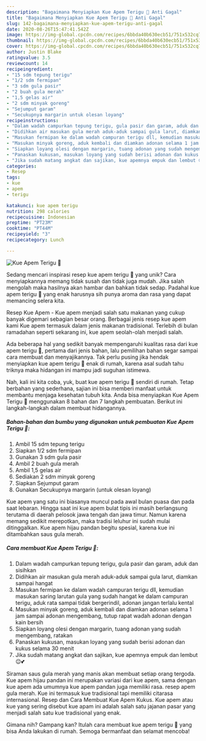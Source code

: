 ```yaml
---
description: "Bagaimana Menyiapkan Kue Apem Terigu 🍁 Anti Gagal"
title: "Bagaimana Menyiapkan Kue Apem Terigu 🍁 Anti Gagal"
slug: 142-bagaimana-menyiapkan-kue-apem-terigu-anti-gagal
date: 2020-08-26T15:47:41.542Z
image: https://img-global.cpcdn.com/recipes/6bbda40b630ecb51/751x532cq70/kue-apem-terigu-🍁-foto-resep-utama.jpg
thumbnail: https://img-global.cpcdn.com/recipes/6bbda40b630ecb51/751x532cq70/kue-apem-terigu-🍁-foto-resep-utama.jpg
cover: https://img-global.cpcdn.com/recipes/6bbda40b630ecb51/751x532cq70/kue-apem-terigu-🍁-foto-resep-utama.jpg
author: Justin Blake
ratingvalue: 3.5
reviewcount: 14
recipeingredient:
- "15 sdm tepung terigu"
- "1/2 sdm fermipan"
- "3 sdm gula pasir"
- "2 buah gula merah"
- "1,5 gelas air"
- "2 sdm minyak goreng"
- "Sejumput garam"
- "Secukupnya margarin untuk olesan loyang"
recipeinstructions:
- "Dalam wadah campurkan tepung terigu, gula pasir dan garam, aduk dan sisihkan"
- "Didihkan air masukan gula merah aduk-aduk sampai gula larut, diamkan sampai hangat"
- "Masukan fermipan ke dalam wadah campuran terigu dll, kemudian masukan saring larutan gula yang sudah hangat ke dalam campuran terigu, aduk rata sampai tidak bergerindil, adonan jangan terlalu kental"
- "Masukan minyak goreng, aduk kembali dan diamkan adonan selama 1 jam sampai adonan mengembang, tutup rapat wadah adonan dengan kain bersih"
- "Siapkan loyang olesi dengan margarin, tuang adonan yang sudah mengembang, ratakan"
- "Panaskan kukusan, masukan loyang yang sudah berisi adonan dan kukus selama 30 menit"
- "Jika sudah matang angkat dan sajikan, kue apemnya empuk dan lembut 😉💕"
categories:
- Resep
tags:
- kue
- apem
- terigu

katakunci: kue apem terigu 
nutrition: 298 calories
recipecuisine: Indonesian
preptime: "PT23M"
cooktime: "PT44M"
recipeyield: "3"
recipecategory: Lunch

---
```



![Kue Apem Terigu 🍁](https://img-global.cpcdn.com/recipes/6bbda40b630ecb51/751x532cq70/kue-apem-terigu-🍁-foto-resep-utama.jpg)

Sedang mencari inspirasi resep kue apem terigu 🍁 yang unik? Cara menyiapkannya memang tidak susah dan tidak juga mudah. Jika salah mengolah maka hasilnya akan hambar dan bahkan tidak sedap. Padahal kue apem terigu 🍁 yang enak harusnya sih punya aroma dan rasa yang dapat memancing selera kita.

Resep Kue Apem - Kue apem menjadi salah satu makanan yang cukup banyak digemari sebagian besar orang. Berbagai jenis resep kue apem kami Kue apem termasuk dalam jenis makanan tradisional. Terlebih di bulan ramadahan seperti sekarang ini, kue apem seolah-olah menjadi salah.

Ada beberapa hal yang sedikit banyak mempengaruhi kualitas rasa dari kue apem terigu 🍁, pertama dari jenis bahan, lalu pemilihan bahan segar sampai cara membuat dan menyajikannya. Tak perlu pusing jika hendak menyiapkan kue apem terigu 🍁 enak di rumah, karena asal sudah tahu triknya maka hidangan ini mampu jadi suguhan istimewa.


Nah, kali ini kita coba, yuk, buat kue apem terigu 🍁 sendiri di rumah. Tetap berbahan yang sederhana, sajian ini bisa memberi manfaat untuk membantu menjaga kesehatan tubuh kita. Anda bisa menyiapkan Kue Apem Terigu 🍁 menggunakan 8 bahan dan 7 langkah pembuatan. Berikut ini langkah-langkah dalam membuat hidangannya.

<!--inarticleads1-->

##### Bahan-bahan dan bumbu yang digunakan untuk pembuatan Kue Apem Terigu 🍁:

1. Ambil 15 sdm tepung terigu
1. Siapkan 1/2 sdm fermipan
1. Gunakan 3 sdm gula pasir
1. Ambil 2 buah gula merah
1. Ambil 1,5 gelas air
1. Sediakan 2 sdm minyak goreng
1. Siapkan Sejumput garam
1. Gunakan Secukupnya margarin (untuk olesan loyang)


Kue apem yang satu ini biasanya muncul pada awal bulan puasa dan pada saat lebaran. Hingga saat ini kue apem bulat tipis ini masih berlangsung terutama di daerah pelosok jawa tengah dan jawa timur. Namun karena memang sedikit merepotkan, maka tradisi leluhur ini sudah mulai ditinggalkan. Kue apem hijau pandan begitu spesial, karena kue ini ditambahkan saus gula merah. 

<!--inarticleads2-->

##### Cara membuat Kue Apem Terigu 🍁:

1. Dalam wadah campurkan tepung terigu, gula pasir dan garam, aduk dan sisihkan
1. Didihkan air masukan gula merah aduk-aduk sampai gula larut, diamkan sampai hangat
1. Masukan fermipan ke dalam wadah campuran terigu dll, kemudian masukan saring larutan gula yang sudah hangat ke dalam campuran terigu, aduk rata sampai tidak bergerindil, adonan jangan terlalu kental
1. Masukan minyak goreng, aduk kembali dan diamkan adonan selama 1 jam sampai adonan mengembang, tutup rapat wadah adonan dengan kain bersih
1. Siapkan loyang olesi dengan margarin, tuang adonan yang sudah mengembang, ratakan
1. Panaskan kukusan, masukan loyang yang sudah berisi adonan dan kukus selama 30 menit
1. Jika sudah matang angkat dan sajikan, kue apemnya empuk dan lembut 😉💕


Siraman saus gula merah yang manis akan membuat setiap orang tergoda. Kue apem hijau pandan ini merupakan variasi dari kue apem, sama dengan kue apem ada umumnya kue apem pandan juga memiliki rasa. resep apem gula merah. Kue ini termasuk kue tradisional tapi memiliki citarasa internasional. Resep dan Cara Membuat Kue Apem Kukus. Kue apem atau kue yang sering disebut kue apam ini adalah salah satu jajanan pasar yang menjadi salah satu kue tradisional yang enak. 

Gimana nih? Gampang kan? Itulah cara membuat kue apem terigu 🍁 yang bisa Anda lakukan di rumah. Semoga bermanfaat dan selamat mencoba!
